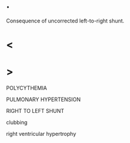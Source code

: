 # .

Consequence of uncorrected left-to-right shunt.

# <

# >

POLYCYTHEMIA

PULMONARY HYPERTENSION

RIGHT TO LEFT SHUNT

clubbing

right ventricular hypertrophy
